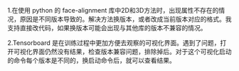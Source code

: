 1.在使用 python 的 face-alignment 库中2D和3D方法时，出现属性不存在的情况，原因是不同版本导致的。解决方法换版本，或者改成当前版本对应的格式。我支持直接改代码，如果换版本可能会出现与其他库的版本不兼容的情况。

2.Tensorboard 是在训练过程中更加方便去观察的可视化界面。遇到了问题，打开可视化界面仍然没有结果，检查版本兼容问题，排除掉后。对于这个可视化启动的命令每个版本是不同的，换启动命令后，就可以查看结果。

